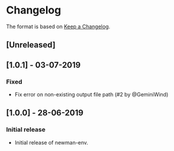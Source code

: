 # Changelog

The format is based on [Keep a Changelog](http://keepachangelog.com/).

## [Unreleased]

## [1.0.1] - 03-07-2019
### Fixed

- Fix error on non-existing output file path (#2 by @GeminiWind)

## [1.0.0] - 28-06-2019

### Initial release

- Initial release of newman-env.
